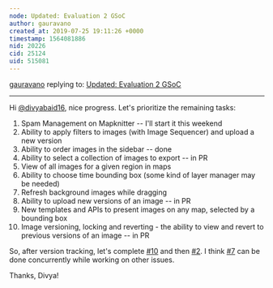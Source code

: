```yaml
---
node: Updated: Evaluation 2 GSoC
author: gauravano
created_at: 2019-07-25 19:11:26 +0000
timestamp: 1564081886
nid: 20226
cid: 25124
uid: 515081
---
```




[gauravano](../profile/gauravano) replying to: [Updated: Evaluation 2 GSoC](../notes/divyabaid16/07-22-2019/updated-evaluation-2-gsoc)

----
Hi [@divyabaid16](/profile/divyabaid16), nice progress. Let's prioritize the remaining tasks:  

1. Spam Management on Mapknitter -- I'll start it this weekend
2. Ability to apply filters to images (with Image Sequencer) and upload a new version
3. Ability to order images in the sidebar -- done
4. Ability to select a collection of images to export -- in PR
5. View of all images for a given region in maps
6. Ability to choose time bounding box (some kind of layer manager may be needed)
7. Refresh background images while dragging
8. Ability to upload new versions of an image -- in PR
9. New templates and APIs to present images on any map, selected by a bounding box
10. Image versioning, locking and reverting - the ability to view and revert to previous versions of an image -- in PR

So, after version tracking, let's complete [#10](/n/10) and then [#2](/n/2). I think [#7](/n/7) can be done concurrently while working on other issues. 

Thanks, Divya!
